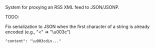 System for proxying an RSS XML feed to JSON/JSONP.

TODO:

Fix serialization to JSON when the first character of a string is already encoded (e.g., "<" => "\u003c")

    "content": "\u003cdiv..."